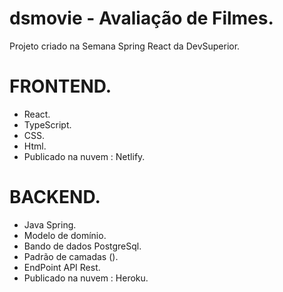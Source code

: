# dsmovie - Avaliação de Filmes.
Projeto criado na Semana Spring React da DevSuperior.

# FRONTEND.
* React.
* TypeScript.
* CSS.
* Html.
* Publicado na nuvem : Netlify.

# BACKEND.
* Java Spring.
* Modelo de domínio.
* Bando de dados PostgreSql.
* Padrão de camadas ().
* EndPoint API Rest.
* Publicado na nuvem : Heroku.



